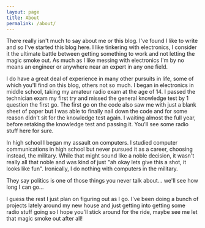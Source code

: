 ```yaml
---
layout: page
title: About
permalink: /about/
---
```


There really isn't much to say about me or this blog. I've found I like to write and so I've started this blog here. I like tinkering with electronics, I consider it the ultimate battle between getting something to work and not letting the magic smoke out. As much as I like messing with electronics I'm by no means an engineer or anywhere near an expert in any one field.

I do have a great deal of experience in many other pursuits in life, some of which you'll find on this blog, others not so much.
I began in electronics in middle school, taking my amateur radio exam at the age of 14. I passed the technician exam my first try and missed the general knowledge test by 1 question the first go. The first go on the code also saw me with just a blank sheet of paper but I was able to finally nail down the code and for some reason didn't sit for the knowledge test again. I waiting almost the full year, before retaking the knowledge test and passing it. You'll see some radio stuff here for sure.

In high school I began my assault on computers. I studied computer communications in high school but never pursued it as a career, choosing instead, the military. While that might sound like a noble decision, it wasn't really all that noble and was kind of just "ah okay lets give this a shot, it looks like fun". Ironically, I do nothing with computers in the military.

They say politics is one of those things you never talk about... we'll see how long I can go...

I guess the rest I just plan on figuring out as I go. I've been doing a bunch of projects lately around my new house and just getting into getting some radio stuff going so I hope you'll stick around for the ride, maybe see me let that magic smoke out after all!
